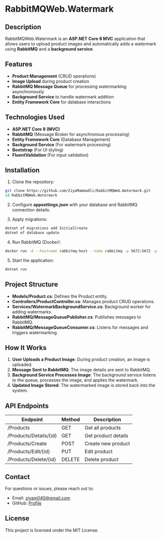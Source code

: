 # RabbitMQWeb.Watermark

## Description

RabbitMQWeb.Watermark is an **ASP.NET Core 8 MVC** application that allows users to upload product images and automatically adds a watermark using **RabbitMQ** and a **background service**.

## Features

- **Product Management** (CRUD operations)
- **Image Upload** during product creation
- **RabbitMQ Message Queue** for processing watermarking asynchronously
- **Background Service** to handle watermark addition
- **Entity Framework Core** for database interactions

## Technologies Used

- **ASP.NET Core 8 (MVC)**
- **RabbitMQ** (Message Broker for asynchronous processing)
- **Entity Framework Core** (Database Management)
- **Background Service** (For watermark processing)
- **Bootstrap** (For UI styling)
- **FluentValidation** (For input validation)

## Installation

1. Clone the repository:

```bash
git clone https://github.com/ZiyaMammadli/RabbitMQWeb.Watermark.git
cd RabbitMQWeb.Watermark
```

2. Configure **appsettings.json** with your database and RabbitMQ connection details.

3. Apply migrations:

```bash
dotnet ef migrations add InitialCreate
dotnet ef database update
```

4. Run RabbitMQ (Docker):

```bash
docker run -d --hostname rabbitmq-host --name rabbitmq -p 5672:5672 -p 15672:15672 rabbitmq:management
```

5. Start the application:

```bash
dotnet run
```

## Project Structure

- **Models/Product.cs**: Defines the Product entity.
- **Controllers/ProductController.cs**: Manages product CRUD operations.
- **Services/WatermarkBackgroundService.cs**: Background worker for adding watermarks.
- **RabbitMQ/MessageQueuePublisher.cs**: Publishes messages to RabbitMQ.
- **RabbitMQ/MessageQueueConsumer.cs**: Listens for messages and triggers watermarking.

## How It Works

1. **User Uploads a Product Image**: During product creation, an image is uploaded.
2. **Message Sent to RabbitMQ**: The image details are sent to RabbitMQ.
3. **Background Service Processes Image**: The background service listens to the queue, processes the image, and applies the watermark.
4. **Updated Image Stored**: The watermarked image is stored back into the system.

## API Endpoints

| Endpoint              | Method | Description         |
|----------------------|--------|---------------------|
| /Products            | GET    | Get all products   |
| /Products/Details/{id} | GET    | Get product details |
| /Products/Create     | POST   | Create new product |
| /Products/Edit/{id}  | PUT    | Edit product       |
| /Products/Delete/{id} | DELETE | Delete product     |

## Contact

For questions or issues, please reach out to:

- Email: [ziyam040@gmail.com](mailto:ziyam040@gmail.com)
- GitHub: [Profile](https://github.com/ZiyaMammadli)

## License

This project is licensed under the MIT License.

